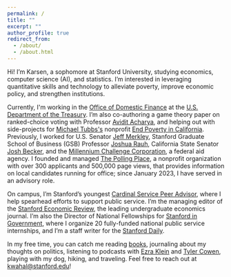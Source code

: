 ```yaml
---
permalink: /
title: ""
excerpt: ""
author_profile: true
redirect_from: 
  - /about/
  - /about.html
---
```


Hi! I’m Karsen, a sophomore at Stanford University, studying economics, computer science (AI), and statistics. I’m interested in leveraging quantitative skills and technology to alleviate poverty, improve economic policy, and strengthen institutions.

Currently, I'm working in the [Office of Domestic Finance](https://home.treasury.gov/about/offices/domestic-finance) at the [U.S. Department of the Treasury](https://home.treasury.gov/). I’m also co-authoring a game theory paper on ranked-choice voting with Professor [Avidit Acharya](https://www.aviditacharya.com/home), and helping out with side-projects for [Michael Tubbs's](https://en.wikipedia.org/wiki/Michael_Tubbs) nonprofit [End Poverty in California](https://endpovertyinca.org/). Previously, I worked for U.S. Senator [Jeff Merkley](https://www.merkley.senate.gov/), Stanford Graduate School of Business (GSB) Professor [Joshua Rauh](https://web.stanford.edu/~rauh/index.html), California State Senator [Josh Becker](https://sd13.senate.ca.gov/), and the [Millennium Challenge Corporation](https://www.mcc.gov/), a federal aid agency. I founded and managed [The Polling Place](https://thepollingplace.org/), a nonprofit organization with over 300 applicants and 500,000 page views, that provides information on local candidates running for office; since January 2023, I have served in an advisory role. 

On campus, I’m Stanford’s youngest [Cardinal Service Peer Advisor](https://haas.stanford.edu/resources/students/advising), where I help spearhead efforts to support public service. I’m the managing editor of the [Stanford Economic Review](https://stanfordeconreview.com/), the leading undergraduate economics journal. I’m also the Director of National Fellowships for [Stanford in Government](https://sig.stanford.edu/), where I organize 20 fully-funded national public service internships, and I’m a staff writer for the [Stanford Daily](https://stanforddaily.com/). 

In my free time, you can catch me reading [books](https://app.thestorygraph.com/profile/karsenwahal), journaling about my thoughts on politics, listening to podcasts with [Ezra Klein](https://www.nytimes.com/by/ezra-klein) and [Tyler Cowen](https://marginalrevolution.com/), playing with my dog, hiking, and traveling. Feel free to reach out at kwahal@stanford.edu!
